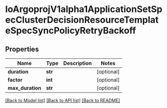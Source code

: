 # IoArgoprojV1alpha1ApplicationSetSpecClusterDecisionResourceTemplateSpecSyncPolicyRetryBackoff

## Properties
Name | Type | Description | Notes
------------ | ------------- | ------------- | -------------
**duration** | **str** |  | [optional] 
**factor** | **int** |  | [optional] 
**max_duration** | **str** |  | [optional] 

[[Back to Model list]](../README.md#documentation-for-models) [[Back to API list]](../README.md#documentation-for-api-endpoints) [[Back to README]](../README.md)



